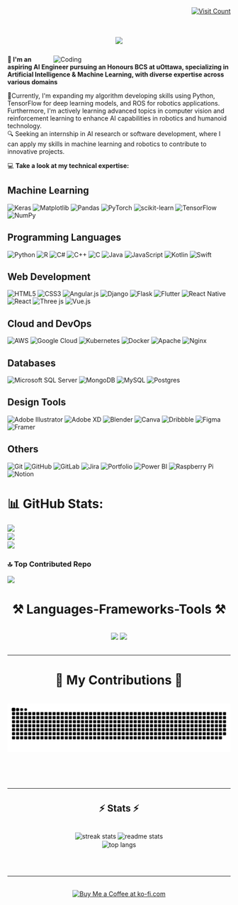 
<!-- Header with Swapping and Typing Text -->
<!-- Visitor badge with inline CSS -->
<div align= right ;">
    <a href="https://visitcount.itsvg.in">
        <img src="https://visitcount.itsvg.in/api?id=CosmicGirl-m&icon=1&color=12" alt="Visit Count">
        <br/>
    </a>
</div>

<!-- Interactive Intro -->
<h1 align="center">
    <img src="https://readme-typing-svg.herokuapp.com/?font=Righteous&size=35&center=true&vCenter=true&width=500&height=70&duration=4000&lines=Hi+There!+I'm+Maryam✨🪐;+Welcome+to+my+GitHub.;&color=000000" />
</h1>

<!-- Gif Image --> 
<img align="right" alt="Coding" width="400" src="https://github.com/CosmicGirl-m/CosmicGirl-m/assets/131784143/3c1c6dbc-671c-42e3-91d9-44e3829b7e13">

<!-- Small Bio --> 
**👋 I'm an aspiring AI Engineer pursuing an Honours BCS at uOttawa, specializing in Artificial Intelligence & Machine Learning, with diverse expertise across various domains** <br/>

🤖Currently, I'm expanding my algorithm developing skills using Python, TensorFlow for deep learning models, and ROS for robotics applications. Furthermore, I'm actively learning advanced topics in computer vision and reinforcement learning to enhance AI capabilities in robotics and humanoid technology. <br/> 
🔍 Seeking an internship in AI research or software development, where I can apply my skills in machine learning and robotics to contribute to innovative projects. <br/>



💻 **Take a look at my technical expertise:** <br/>
<html lang="en">
<head>
    <meta charset="UTF-8">
    <meta name="viewport" content="width=device-width, initial-scale=1.0">
    <title>Skills Badges</title>
</head>
<body>
    <div id="machine-learning">
        <h2>Machine Learning</h2>
        <img src="https://img.shields.io/badge/Keras-%23D00000.svg?style=flat&logo=Keras&logoColor=white" alt="Keras">
        <img src="https://img.shields.io/badge/Matplotlib-%23ffffff.svg?style=flat&logo=Matplotlib&logoColor=black" alt="Matplotlib">
        <img src="https://img.shields.io/badge/pandas-%23150458.svg?style=flat&logo=pandas&logoColor=white" alt="Pandas">
        <img src="https://img.shields.io/badge/PyTorch-%23EE4C2C.svg?style=flat&logo=PyTorch&logoColor=white" alt="PyTorch">
        <img src="https://img.shields.io/badge/scikit--learn-%23F7931E.svg?style=flat&logo=scikit-learn&logoColor=white" alt="scikit-learn">
        <img src="https://img.shields.io/badge/TensorFlow-%23FF6F00.svg?style=flat&logo=TensorFlow&logoColor=white" alt="TensorFlow">
        <img src="https://img.shields.io/badge/numpy-%23013243.svg?style=flat&logo=numpy&logoColor=white" alt="NumPy">
    </div>
    <div id="programming-languages">
        <h2>Programming Languages</h2>
        <img src="https://img.shields.io/badge/python-3670A0?style=flat&logo=python&logoColor=ffdd54" alt="Python">
        <img src="https://img.shields.io/badge/r-%23276DC3.svg?style=flat&logo=r&logoColor=white" alt="R">
        <img src="https://img.shields.io/badge/c%23-%23239120.svg?style=flat&logo=csharp&logoColor=white" alt="C#">
        <img src="https://img.shields.io/badge/c++-%2300599C.svg?style=flat&logo=c%2B%2B&logoColor=white" alt="C++">
        <img src="https://img.shields.io/badge/c-%2300599C.svg?style=flat&logo=c&logoColor=white" alt="C">
        <img src="https://img.shields.io/badge/java-%23ED8B00.svg?style=flat&logo=openjdk&logoColor=white" alt="Java">
        <img src="https://img.shields.io/badge/javascript-%23323330.svg?style=flat&logo=javascript&logoColor=%23F7DF1E" alt="JavaScript">
        <img src="https://img.shields.io/badge/kotlin-%237F52FF.svg?style=flat&logo=kotlin&logoColor=white" alt="Kotlin">
        <img src="https://img.shields.io/badge/swift-F54A2A?style=flat&logo=swift&logoColor=white" alt="Swift">
    </div>
    <div id="web-development">
        <h2>Web Development</h2>
        <img src="https://img.shields.io/badge/html5-%23E34F26.svg?style=flat&logo=html5&logoColor=white" alt="HTML5">
        <img src="https://img.shields.io/badge/css3-%231572B6.svg?style=flat&logo=css3&logoColor=white" alt="CSS3">
        <img src="https://img.shields.io/badge/angular.js-%23E23237.svg?style=flat&logo=angularjs&logoColor=white" alt="Angular.js">
        <img src="https://img.shields.io/badge/django-%23092E20.svg?style=flat&logo=django&logoColor=white" alt="Django">
        <img src="https://img.shields.io/badge/flask-%23000.svg?style=flat&logo=flask&logoColor=white" alt="Flask">
        <img src="https://img.shields.io/badge/Flutter-%2302569B.svg?style=flat&logo=Flutter&logoColor=white" alt="Flutter">
        <img src="https://img.shields.io/badge/react_native-%2320232a.svg?style=flat&logo=react&logoColor=%2361DAFB" alt="React Native">
        <img src="https://img.shields.io/badge/react-%2320232a.svg?style=flat&logo=react&logoColor=%2361DAFB" alt="React">
        <img src="https://img.shields.io/badge/threejs-black?style=flat&logo=three.js&logoColor=white" alt="Three js">
        <img src="https://img.shields.io/badge/vue.js-%2335495e.svg?style=flat&logo=vuedotjs&logoColor=%234FC08D" alt="Vue.js">
    </div>
    <div id="cloud-and-devops">
        <h2>Cloud and DevOps</h2>
        <img src="https://img.shields.io/badge/AWS-%23FF9900.svg?style=flat&logo=amazon-aws&logoColor=white" alt="AWS">
        <img src="https://img.shields.io/badge/GoogleCloud-%234285F4.svg?style=flat&logo=google-cloud&logoColor=white" alt="Google Cloud">
        <img src="https://img.shields.io/badge/kubernetes-%23326ce5.svg?style=flat&logo=kubernetes&logoColor=white" alt="Kubernetes">
        <img src="https://img.shields.io/badge/docker-%230db7ed.svg?style=flat&logo=docker&logoColor=white" alt="Docker">
        <img src="https://img.shields.io/badge/apache-%23D42029.svg?style=flat&logo=apache&logoColor=white" alt="Apache">
        <img src="https://img.shields.io/badge/nginx-%23009639.svg?style=flat&logo=nginx&logoColor=white" alt="Nginx">
    </div>
    <div id="databases">
        <h2>Databases</h2>
        <img src="https://img.shields.io/badge/Microsoft%20SQL%20Server-CC2927?style=flat&logo=microsoft%20sql%20server&logoColor=white" alt="Microsoft SQL Server">
        <img src="https://img.shields.io/badge/MongoDB-%234ea94b.svg?style=flat&logo=mongodb&logoColor=white" alt="MongoDB">
        <img src="https://img.shields.io/badge/mysql-4479A1.svg?style=flat&logo=mysql&logoColor=white" alt="MySQL">
        <img src="https://img.shields.io/badge/postgres-%23316192.svg?style=flat&logo=postgresql&logoColor=white" alt="Postgres">
    </div>
    <div id="design-tools">
        <h2>Design Tools</h2>
        <img src="https://img.shields.io/badge/adobe%20illustrator-%23FF9A00.svg?style=flat&logo=adobe%20illustrator&logoColor=white" alt="Adobe Illustrator">
        <img src="https://img.shields.io/badge/Adobe%20XD-470137?style=flat&logo=Adobe%20XD&logoColor=#FF61F6" alt="Adobe XD">
        <img src="https://img.shields.io/badge/blender-%23F5792A.svg?style=flat&logo=blender&logoColor=white" alt="Blender">
        <img src="https://img.shields.io/badge/Canva-%2300C4CC.svg?style=flat&logo=Canva&logoColor=white" alt="Canva">
        <img src="https://img.shields.io/badge/Dribbble-EA4C89?style=flat&logo=dribbble&logoColor=white" alt="Dribbble">
        <img src="https://img.shields.io/badge/figma-%23F24E1E.svg?style=flat&logo=figma&logoColor=white" alt="Figma">
        <img src="https://img.shields.io/badge/Framer-black?style=flat&logo=framer&logoColor=blue" alt="Framer">
    </div>
    <div id="others">
        <h2>Others</h2>
        <img src="https://img.shields.io/badge/Git-%23F05033.svg?style=flat&logo=git&logoColor=white" alt="Git">
        <img src="https://img.shields.io/badge/GitHub-%23121011.svg?style=flat&logo=github&logoColor=white" alt="GitHub">
        <img src="https://img.shields.io/badge/GitLab-%23181717.svg?style=flat&logo=gitlab&logoColor=white" alt="GitLab">
        <img src="https://img.shields.io/badge/Jira-%230A0FFF.svg?style=flat&logo=jira&logoColor=white" alt="Jira">
        <img src="https://img.shields.io/badge/Portfolio-%23000000.svg?style=flat&logo=firefox&logoColor=#FF7139" alt="Portfolio">
        <img src="https://img.shields.io/badge/power_bi-F2C811?style=flat&logo=powerbi&logoColor=black" alt="Power BI">
        <img src="https://img.shields.io/badge/-RaspberryPi-C51A4A?style=flat&logo=Raspberry-Pi" alt="Raspberry Pi">
        <img src="https://img.shields.io/badge/Notion-%23000000.svg?style=flat&logo=notion&logoColor=white" alt="Notion">
    </div>
</body>
</html>


# 📊 GitHub Stats:
![](https://github-readme-stats.vercel.app/api?username=CosmicGirl-m&theme=dark&hide_border=true&include_all_commits=false&count_private=true)<br/>
![](https://github-readme-streak-stats.herokuapp.com/?user=CosmicGirl-m&theme=dark&hide_border=true)<br/>
![](https://github-readme-stats.vercel.app/api/top-langs/?username=CosmicGirl-m&theme=dark&hide_border=true&include_all_commits=false&count_private=true&layout=compact)

### 🔝 Top Contributed Repo
![](https://github-contributor-stats.vercel.app/api?username=CosmicGirl-m&limit=5&theme=dark&combine_all_yearly_contributions=true)



 
<h1 align="center">⚒️ Languages-Frameworks-Tools ⚒️</h2>
<br/>
<div align="center">
    <img src="https://skillicons.dev/icons?i=react,bootstrap,mui,html,css,vscode,github,figma,tailwind,git,r" />
    <img src="https://skillicons.dev/icons?i=nodejs,python,javascript,typescript,express,firebase,mongodb,c,java,nextjs,mysql,flask" /><br>
</div>

<br/>
<hr/>

<div align="center">
  <h1>🐍 My Contributions 🐍</h1>
  <br>
  <img alt="snake eating my contributions" src="https://raw.githubusercontent.com/salesp07/salesp07/output/github-contribution-grid-snake.svg" />
  
  <br/><br/><br/>
</div>

<hr/>

<h2 align="center">⚡ Stats ⚡</h2>
<br>
<div align=center>
  <img width=390 src="https://github-readme-streak-stats-salesp07.vercel.app/?user=salesp07&count_private=true&theme=react&border_radius=10" alt="streak stats"/>
  <img width=390 src="https://github-readme-stats-salesp07.vercel.app/api?username=salesp07&count_private=true&show_icons=true&theme=react&rank_icon=github&border_radius=10" alt="readme stats" />
  <br/>
  <img width=325 align="center" src="https://github-readme-stats-salesp07.vercel.app/api/top-langs/?username=salesp07&hide=HTML&langs_count=8&layout=compact&theme=react&border_radius=10&size_weight=0.5&count_weight=0.5&exclude_repo=github-readme-stats" alt="top langs" />
</div>

<br/><br/>

<hr/>

<br/>

<div align="center">
<a href='https://ko-fi.com/V7V4RAK9C' target='_blank'><img height='64' style='border:0px;height:64px;' src='https://storage.ko-fi.com/cdn/kofi1.png?v=3' border='0' alt='Buy Me a Coffee at ko-fi.com' /></a>
</div>

<br/>
